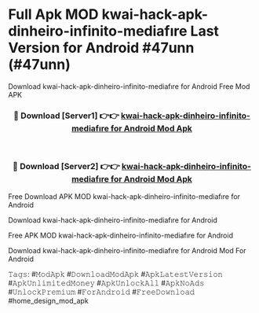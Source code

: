 # Full Apk MOD kwai-hack-apk-dinheiro-infinito-mediafıre Last Version for Android #47unn (#47unn)
Download kwai-hack-apk-dinheiro-infinito-mediafıre for Android Free Mod APK

<div align="center">
<h3>🔴 Download [Server1] 👉👉 <a href="https://app.mediaupload.pro?title=kwai-hack-apk-dinheiro-infinito-mediafıre&ref=15F">kwai-hack-apk-dinheiro-infinito-mediafıre for Android Mod Apk</a></h3><br>

<h3>🔴 Download [Server2] 👉👉 <a href="https://app.mediaupload.pro?title=kwai-hack-apk-dinheiro-infinito-mediafıre&ref=15F">kwai-hack-apk-dinheiro-infinito-mediafıre for Android Mod Apk</a></h3>
</div>


Free Download APK MOD kwai-hack-apk-dinheiro-infinito-mediafıre for Android

Download kwai-hack-apk-dinheiro-infinito-mediafıre for Android 

Free APK MOD kwai-hack-apk-dinheiro-infinito-mediafıre for Android 

Download kwai-hack-apk-dinheiro-infinito-mediafıre for Android Mod For Android

𝚃𝚊𝚐𝚜: #𝙼𝚘𝚍𝙰𝚙𝚔 #𝙳𝚘𝚠𝚗𝚕𝚘𝚊𝚍𝙼𝚘𝚍𝙰𝚙𝚔 #𝙰𝚙𝚔𝙻𝚊𝚝𝚎𝚜𝚝𝚅𝚎𝚛𝚜𝚒𝚘𝚗 #𝙰𝚙𝚔𝚄𝚗𝚕𝚒𝚖𝚒𝚝𝚎𝚍𝙼𝚘𝚗𝚎𝚢 #𝙰𝚙𝚔𝚄𝚗𝚕𝚘𝚌𝚔𝙰𝚕𝚕 #𝙰𝚙𝚔𝙽𝚘𝙰𝚍𝚜 #𝚄𝚗𝚕𝚘𝚌𝚔𝙿𝚛𝚎𝚖𝚒𝚞𝚖 #𝙵𝚘𝚛𝙰𝚗𝚍𝚛𝚘𝚒𝚍 #𝙵𝚛𝚎𝚎𝙳𝚘𝚠𝚗𝚕𝚘𝚊𝚍 #home_design_mod_apk